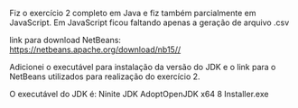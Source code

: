 Fiz o exercício 2 completo em Java e fiz também parcialmente em JavaScript. 
Em JavaScript ficou faltando apenas a geração de arquivo .csv

link para download NetBeans: https://netbeans.apache.org/download/nb15//

Adicionei o executável para instalação da versão do JDK e o link para o NetBeans utilizados para realização do exercício 2.

O executável do JDK é: Ninite JDK AdoptOpenJDK x64 8 Installer.exe
